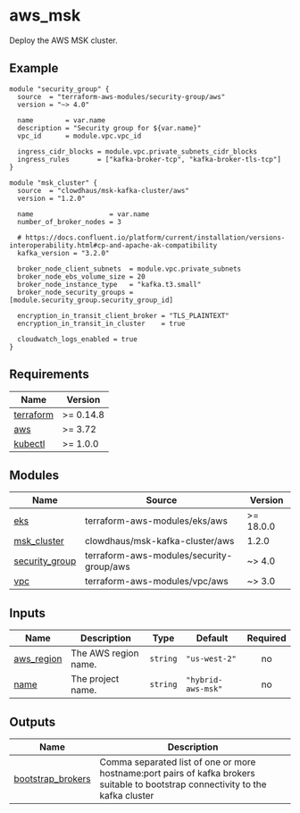 # aws_msk

Deploy the AWS MSK cluster.

<!-- BEGINNING OF PRE-COMMIT-TERRAFORM DOCS HOOK -->

## Example

```hcl
module "security_group" {
  source  = "terraform-aws-modules/security-group/aws"
  version = "~> 4.0"

  name        = var.name
  description = "Security group for ${var.name}"
  vpc_id      = module.vpc.vpc_id

  ingress_cidr_blocks = module.vpc.private_subnets_cidr_blocks
  ingress_rules       = ["kafka-broker-tcp", "kafka-broker-tls-tcp"]
}

module "msk_cluster" {
  source  = "clowdhaus/msk-kafka-cluster/aws"
  version = "1.2.0"

  name                   = var.name
  number_of_broker_nodes = 3

  # https://docs.confluent.io/platform/current/installation/versions-interoperability.html#cp-and-apache-ak-compatibility
  kafka_version = "3.2.0"

  broker_node_client_subnets  = module.vpc.private_subnets
  broker_node_ebs_volume_size = 20
  broker_node_instance_type   = "kafka.t3.small"
  broker_node_security_groups = [module.security_group.security_group_id]

  encryption_in_transit_client_broker = "TLS_PLAINTEXT"
  encryption_in_transit_in_cluster    = true

  cloudwatch_logs_enabled = true
}
```

## Requirements

| Name | Version |
|------|---------|
| <a name="requirement_terraform"></a> [terraform](#requirement\_terraform) | >= 0.14.8 |
| <a name="requirement_aws"></a> [aws](#requirement\_aws) | >= 3.72 |
| <a name="requirement_kubectl"></a> [kubectl](#requirement\_kubectl) | >= 1.0.0 |
## Modules

| Name | Source | Version |
|------|--------|---------|
| <a name="module_eks"></a> [eks](#module\_eks) | terraform-aws-modules/eks/aws | >= 18.0.0 |
| <a name="module_msk_cluster"></a> [msk\_cluster](#module\_msk\_cluster) | clowdhaus/msk-kafka-cluster/aws | 1.2.0 |
| <a name="module_security_group"></a> [security\_group](#module\_security\_group) | terraform-aws-modules/security-group/aws | ~> 4.0 |
| <a name="module_vpc"></a> [vpc](#module\_vpc) | terraform-aws-modules/vpc/aws | ~> 3.0 |
## Inputs

| Name | Description | Type | Default | Required |
|------|-------------|------|---------|:--------:|
| <a name="input_aws_region"></a> [aws\_region](#input\_aws\_region) | The AWS region name. | `string` | `"us-west-2"` | no |
| <a name="input_name"></a> [name](#input\_name) | The project name. | `string` | `"hybrid-aws-msk"` | no |
## Outputs

| Name | Description |
|------|-------------|
| <a name="output_bootstrap_brokers"></a> [bootstrap\_brokers](#output\_bootstrap\_brokers) | Comma separated list of one or more hostname:port pairs of kafka brokers suitable to bootstrap connectivity to the kafka cluster |
<!-- END OF PRE-COMMIT-TERRAFORM DOCS HOOK -->
